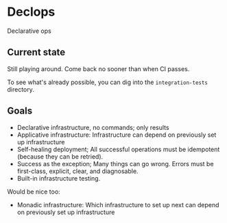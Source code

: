 # Declops

Declarative ops

## Current state

Still playing around.
Come back no sooner than when CI passes.

To see what's already possible, you can dig into the `integration-tests` directory.

## Goals

* Declarative infrastructure, no commands; only results
* Applicative infrastructure: Infrastructure can depend on previously set up infrastructure
* Self-healing deployment; All successful operations must be idempotent (because they can be retried).
* Success as the exception; Many things can go wrong. Errors must be first-class, explicit, clear, and diagnosable.
* Built-in infrastructure testing.

Would be nice too:

* Monadic infrastructure: Which infrastructure to set up next can depend on previously set up infrastructure

